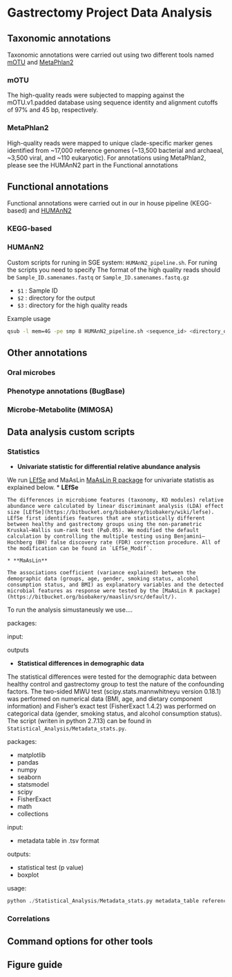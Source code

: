 # Gastrectomy Project Data Analysis

## Taxonomic annotations 
Taxonomic annotations were carried out using two different tools named [mOTU](https://motu-tool.org/) and [MetaPhlan2](https://bitbucket.org/biobakery/metaphlan2/src/default/)

### mOTU
The high-quality reads were subjected to mapping against the mOTU.v1.padded database using sequence identity and alignment cutoffs of 97% and 45 bp, respectively.

### MetaPhlan2
High-quality reads were mapped to unique clade-specific marker genes identified from ~17,000 reference genomes (~13,500 bacterial and archaeal, ~3,500 viral, and ~110 eukaryotic). 
For annotations using MetaPhlan2, please see the HUMAnN2 part in the Functional annotations

## Functional annotations
Functional annotations were carried out in our in house pipeline (KEGG-based) and [HUMAnN2](https://bitbucket.org/biobakery/humann2/wiki/Home)

### KEGG-based


### HUMAnN2

Custom scripts for runing in SGE system:  `HUMAnN2_pipeline.sh`.
For runing the scripts you need to specify
The format of the high quality reads should be `Sample_ID.samenames.fastq` or `Sample_ID.samenames.fastq.gz`
* `$1` : Sample ID
* `$2` : directory for the output
* `$3` : directory for the high quality reads

Example usage

```bash
qsub -l mem=4G -pe smp 8 HUMAnN2_pipeline.sh <sequence_id> <directory_out> <directory_in>
```


## Other annotations
### Oral microbes

### Phenotype annotations (BugBase)


### Microbe-Metabolite (MIMOSA)



## Data analysis custom scripts

### Statistics
* **Univariate statistic for differential relative abundance analysis**

We run [LEfSe](https://bitbucket.org/biobakery/biobakery/wiki/lefse) and MaAsLin [MaAsLin R package](https://bitbucket.org/biobakery/maaslin/src/default/) for univariate statistis as explained below. 
    * **LEfSe**

    The differences in microbiome features (taxonomy, KO modules) relative abundance were calculated by linear discriminant analysis (LDA) effect size [LEfSe](https://bitbucket.org/biobakery/biobakery/wiki/lefse). LEfSe first identifies features that are statistically different between healthy and gastrectomy groups using the non-parametric Kruskal–Wallis sum-rank test (P≤0.05). We modified the default calculation by controlling the multiple testing using Benjamini–Hochberg (BH) false discovery rate (FDR) correction procedure. All of the modification can be found in `LEfSe_Modif`.

    * **MaAsLin**

    The associations coefficient (variance explained) between the demographic data (groups, age, gender, smoking status, alcohol consumption status, and BMI) as explanatory variables and the detected microbial features as response were tested by the [MaAsLin R package](https://bitbucket.org/biobakery/maaslin/src/default/).  
To run the analysis simustaneusly we use....

>>>
packages:

input:

outputs

>>>


* **Statistical differences in demographic data**

The statistical differences were tested for the demographic data between healthy control and gastrectomy group to test the nature of the confounding factors. The two-sided MWU test (scipy.stats.mannwhitneyu version 0.18.1) was performed on numerical data (BMI, age, and dietary component information) and Fisher’s exact test (FisherExact 1.4.2) was performed on categorical data (gender, smoking status, and alcohol consumption status).
The script (writen in python 2.7.13) can be found in `Statistical_Analysis/Metadata_stats.py`.
>>>
packages:
* matplotlib
* pandas
* numpy
* seaborn
* statsmodel
* scipy
* FisherExact
* math
* collections

input:
* metadata table in .tsv format

outputs:
* statistical test (p value)
* boxplot
>>>

usage:
```python
python ./Statistical_Analysis/Metadata_stats.py metadata_table reference columns_to_test(e.g BMI, age,etc)
```

 




### Correlations 


## Command options for other tools

## Figure guide